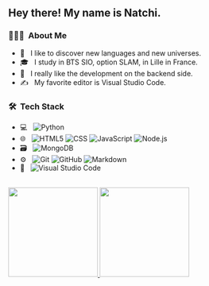 <h2> Hey there! My name is Natchi.</h2>

<h3> 👨🏻‍💻 &nbsp;About Me </h3>

- 🤔 &nbsp; I like to discover new languages and new universes.
- 🎓 &nbsp; I study in BTS SIO, option SLAM, in Lille in France.
- 🌱 &nbsp; I really like the development on the backend side.
- ✍️ &nbsp; My favorite editor is Visual Studio Code.

<h3> 🛠 &nbsp;Tech Stack</h3>

- 💻 &nbsp;
  ![Python](https://img.shields.io/badge/-Python-333333?style=flat&logo=python)
- 🌐 &nbsp;
  ![HTML5](https://img.shields.io/badge/-HTML5-333333?style=flat&logo=HTML5)
  ![CSS](https://img.shields.io/badge/-CSS-333333?style=flat&logo=CSS3&logoColor=1572B6)
  ![JavaScript](https://img.shields.io/badge/-JavaScript-333333?style=flat&logo=javascript)
  ![Node.js](https://img.shields.io/badge/-Node.js-333333?style=flat&logo=node.js)
- 🗃️ &nbsp;
  ![MongoDB](https://img.shields.io/badge/-MongoDB-333333?style=flat&logo=mongodb)
- ⚙️ &nbsp;
  ![Git](https://img.shields.io/badge/-Git-333333?style=flat&logo=git)
  ![GitHub](https://img.shields.io/badge/-GitHub-333333?style=flat&logo=github)
  ![Markdown](https://img.shields.io/badge/-Markdown-333333?style=flat&logo=markdown)
- 🔧 &nbsp;
  ![Visual Studio Code](https://img.shields.io/badge/-Visual%20Studio%20Code-333333?style=flat&logo=visual-studio-code&logoColor=007ACC)

<br/>

<a href="https://github.com/Natchi59">
  <img height="180em" src="https://github-readme-stats.vercel.app/api?username=Natchi59&theme=buefy&show_icons=true" />
  <img height="180em" src="https://github-readme-stats.vercel.app/api/top-langs/?username=Natchi59&theme=buefy&layout=compact" />
</a>
